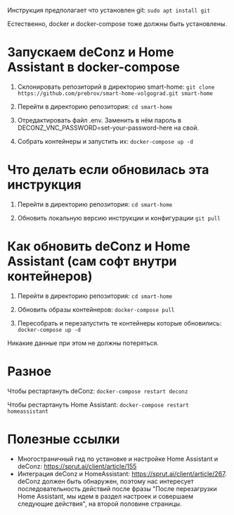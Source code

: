 Инструкция предполагает что установлен git:
`sudo apt install git`

Естественно, docker и docker-compose тоже должны быть установлены.

# Запускаем deConz и Home Assistant в docker-compose

1. Склонировать репозиторий в директорию smart-home:
`git clone https://github.com/prebrov/smart-home-volgograd.git smart-home`

2. Перейти в директорию репозитория:
`cd smart-home`

3. Отредактировать файл .env. Заменить в нём пароль в DECONZ_VNC_PASSWORD=set-your-password-here на свой.

4. Собрать контейнеры и запустить их:
`docker-compose up -d`

# Что делать если обновилась эта инструкция

1. Перейти в директорию репозитория:
`cd smart-home`

2. Обновить локальную версию инструкции и конфигурации
`git pull`

# Как обновить deConz и Home Assistant (сам софт внутри контейнеров)

1. Перейти в директорию репозитория:
`cd smart-home`

2. Обновить образы контейнеров:
`docker-compose pull`

3. Пересобрать и перезапустить те контейнеры которые обновились:
`docker-compose up -d`

Никакие данные при этом не должны потеряться.

# Разное

Чтобы рестартануть deConz:
`docker-compose restart deconz`

Чтобы рестартануть Home Assistant:
`docker-compose restart homeassistant`

# Полезные ссылки

- Многостраничный гид по установке и настройке Home Assistant и deConz: https://sprut.ai/client/article/155
- Интеграция deConz и HomeAssistant: https://sprut.ai/client/article/267. deConz должен быть обнаружен, поэтому нас интересует последовательность действий после фразы "После перезагрузки Home Assistant, мы идем в раздел настроек и совершаем следующие действия", на второй половине страницы.